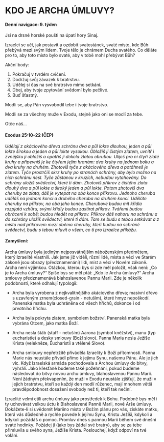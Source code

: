 # KDO JE ARCHA ÚMLUVY?

#### Denní navigace: 9. týden

Jsi na drsné horské poušti na úpatí hory Sinaj.

Izraelci se učí, jak postavit a ozdobit svatostánek, svaté místo, kde Bůh přebývá mezi svým lidem. Tvoje tělo je chrámem Ducha svatého. Co děláte pro to, aby toto místo bylo svaté, aby v tobě mohl přebývat Bůh?

Akční body:
1. Pokračuj v tvrdém cvičení.
2. Dodržuj svůj závazek k bratrstvu.
3. Udělej si čas na své bratrstvo mimo setkání.
4. Dbej, aby tvoje zpytování svědomí bylo pečlivé.
5. Buď šťastný.

Modli se, aby Pán vysvobodil tebe i tvoje bratrstvo.

Modli se za všechny muže v Exodu, stejně jako oni se modlí za tebe.

Otče náš...

#### Exodus 25:10–22 (ČEP)
*Udělají z akáciového dřeva schránu dva a půl lokte dlouhou, jeden a půl lokte širokou a jeden a půl lokte vysokou. Obložíš ji čistým zlatem, uvnitř i zvnějšku ji obložíš a opatříš ji dokola zlatou obrubou. Uliješ pro ni čtyři zlaté kruhy a připevníš je ke čtyřem jejím hranám: dva kruhy na jednom boku a dva kruhy na druhém. Zhotovíš tyče z akáciového dřeva a potáhneš je zlatem. Tyče prostrčíš skrz kruhy po stranách schrány, aby bylo možno na nich schránu nést. Tyče zůstanou v kruzích, nebudou vytahovány. Do schrány uložíš svědectví, které ti dám. Zhotovíš příkrov z čistého zlata dlouhý dva a půl lokte a široký jeden a půl lokte. Potom zhotovíš dva cheruby ze zlata; dáš je vytepat na oba konce příkrovu. Jednoho cheruba uděláš na jednom konci a druhého cheruba na druhém konci. Uděláte cheruby na příkrov, na oba jeho konce. Cherubové budou mít křídla rozpjatá vzhůru; svými křídly budou zastírat příkrov. Tvářemi budou obráceni k sobě; budou hledět na příkrov. Příkrov dáš nahoru na schránu a do schrány uložíš svědectví, které ti dám. Tam se budu s tebou setkávat a z místa nad příkrovem mezi oběma cheruby, kteří budou na schráně svědectví, budu s tebou mluvit o všem, co ti pro Izraelce přikážu.*

#### Zamyšlení:
Archa úmluvy byla jediným nejposvátnějším náboženským předmětem, který Izraelité vlastnili. Jak jsme již viděli, různí lidé, místa a věci ve Starém zákoně jsou obrazy (předznamenání) lidí, míst a věcí v Novém zákoně. Archa není výjimkou. Otázkou, kterou bys si zde měl položit, však není: „Co je to Archa úmluvy?“   Spíše bys se měl ptát: „Kdo je Archa úmluvy?“ Archa smlouvy předznamenává blahoslavenou Pannu Marii. Zde je několik podobností, které odhalují typologii:

- Archa byla vyrobena z nejkvalitnějšího akáciového dřeva; masivní dřevo s uzavřeným zrnem(closed-grain - netuším), které hmyz nepoškodí. Panenská matka byla uchráněna od všech hříchů, dokonce i od prvotního hříchu.

- Archa byla pokryta zlatem, symbolem božství. Panenská matka byla vybrána Otcem, jako matka Boží.

- Archa nesla štáb (staff - netuším) Aarona (symbol kněžství), manu (typ eucharistie) a desky smlouvy (Boží slovo). Panna Maria nesla Ježíše Krista (velekněze, Eucharistii a vtělené Slovo).

- Archa smlouvy nepřetržitě přiváděla Izraelity k Boží přítomnosti. Panna Marie nás neustále přivádí přímo k jejímu Synu, našemu Pánu. Ale je jich víc. Když Izraelská armáda pochodovala s Archou úmluvy do bitvy, vyhráli. Jako křesťané budeme také požehnáni, pokud budeme následovat do bitvy novou archu úmluvy, blahoslavenou Pannu Marii. Není žádným překvapením, že muži v Exodu neustále zjišťují, že muži v jejich bratrstvu, kteří se každý den modlí růženec, mají mnohem větší pravděpodobnost dosažení svobody než ti, kteří tak nečiní.

Izraelité velmi ctili archu úmluvy jako prostředek k Bohu. Podobně bys měl i ty uchovávat velkou úctu k Blahoslavené Panně Marii, nové Arše úmluvy. Dokážete-li si uvědomit Mariino místo v Božím plánu pro vás, získáte matku, která vás důsledně a rychle povede k jejímu Synu, Kristu Ježíši, kdykoli a kdykoli požádáš o pomoc. Promluv dnes s pannou Marii během své dnešní svaté hodinky. Požádej jí (jako bys žádal své bratry), aby se za tebe přimluvila u svého syna, Ježíše Krista. Poslouchej, když odpoví na tvé volání.
